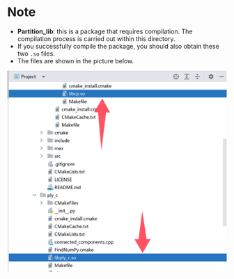 # **Note**

- **Partition_lib**: this is a package that requires compilation. The compilation process is carried out within this directory.
- If you successfully compile the package, you should also obtain these two `.so` files.
- The files are shown in the picture below.

![](../img/install.png)

